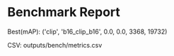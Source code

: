 # Benchmark Report

Best(mAP): ('clip', 'b16_clip_b16', 0.0, 0.0, 3368, 19732)

CSV: outputs/bench/metrics.csv
